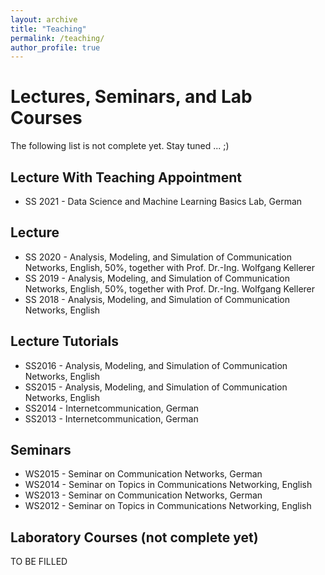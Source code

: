 ```yaml
---
layout: archive
title: "Teaching"
permalink: /teaching/
author_profile: true
---
```


# Lectures, Seminars, and Lab Courses

The following list is not complete yet. Stay tuned ... ;)

## Lecture With Teaching Appointment

* SS 2021 - Data Science and Machine Learning Basics Lab, German

## Lecture

* SS 2020 - Analysis, Modeling, and Simulation of Communication Networks, English, 50%, together with Prof. Dr.-Ing. Wolfgang Kellerer
* SS 2019 - Analysis, Modeling, and Simulation of Communication Networks, English, 50%, together with Prof. Dr.-Ing. Wolfgang Kellerer
* SS 2018 - Analysis, Modeling, and Simulation of Communication Networks, English

## Lecture Tutorials

* SS2016 - Analysis, Modeling, and Simulation of Communication Networks, English
* SS2015 - Analysis, Modeling, and Simulation of Communication Networks, English
* SS2014 - Internetcommunication, German
* SS2013 - Internetcommunication, German

## Seminars

* WS2015 - Seminar on Communication Networks, German
* WS2014 - Seminar on Topics in Communications Networking, English
* WS2013 - Seminar on Communication Networks, German
* WS2012 - Seminar on Topics in Communications Networking, English

## Laboratory Courses (not complete yet)

TO BE FILLED

